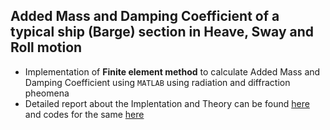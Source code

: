 ## Added Mass and Damping Coefficient of a typical ship (Barge) section in Heave, Sway and Roll motion
- Implementation of **Finite element method** to calculate Added Mass and Damping Coefficient using `MATLAB` using radiation and diffraction pheomena
- Detailed report about the Implentation and Theory can be found [here](https://github.com/VISHARAD17/Hydrodynamic_parameters_FEM/blob/main/FEM_report.pdf) and codes for the same [here](https://github.com/VISHARAD17/Hydrodynamic_parameters_FEM/tree/main/code)
